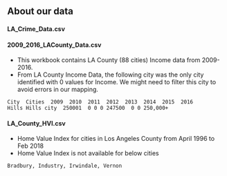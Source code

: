 ## About our data

#### LA_Crime_Data.csv

#### 2009_2016_LACounty_Data.csv
* This workbook contains LA County (88 cities) Income data from 2009-2016.
* From LA County Income Data, the following city was the only city identified with 0 values for Income. We might need to filter this city to avoid errors in our mapping.
```
City  Cities  2009  2010  2011  2012  2013  2014  2015  2016
Hills Hills city  250001  0 0 0 247500  0 0 250,000+
```

#### LA_County_HVI.csv
* Home Value Index for cities in Los Angeles County from April 1996 to Feb 2018
* Home Value Index is not available for below cities
```
Bradbury, Industry, Irwindale, Vernon
```
